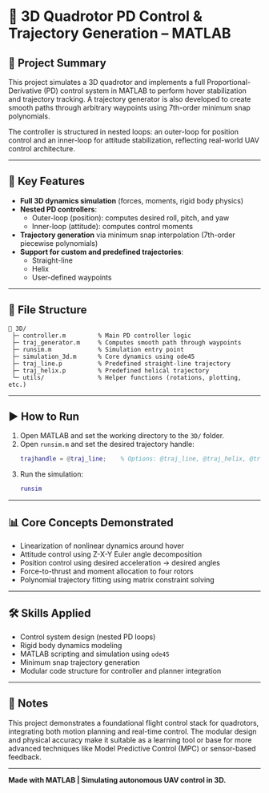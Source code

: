 
# 🚁 3D Quadrotor PD Control & Trajectory Generation – MATLAB

## 📌 Project Summary

This project simulates a 3D quadrotor and implements a full Proportional-Derivative (PD) control system in MATLAB to perform hover stabilization and trajectory tracking. A trajectory generator is also developed to create smooth paths through arbitrary waypoints using 7th-order minimum snap polynomials.

The controller is structured in nested loops: an outer-loop for position control and an inner-loop for attitude stabilization, reflecting real-world UAV control architecture.

---

## 🧠 Key Features

- **Full 3D dynamics simulation** (forces, moments, rigid body physics)
- **Nested PD controllers**:
  - Outer-loop (position): computes desired roll, pitch, and yaw
  - Inner-loop (attitude): computes control moments
- **Trajectory generation** via minimum snap interpolation (7th-order piecewise polynomials)
- **Support for custom and predefined trajectories**:
  - Straight-line
  - Helix
  - User-defined waypoints

---

## 📂 File Structure

```
📁 3D/
 ├─ controller.m         % Main PD controller logic
 ├─ traj_generator.m     % Computes smooth path through waypoints
 ├─ runsim.m             % Simulation entry point
 ├─ simulation_3d.m      % Core dynamics using ode45
 ├─ traj_line.p          % Predefined straight-line trajectory
 ├─ traj_helix.p         % Predefined helical trajectory
 └─ utils/               % Helper functions (rotations, plotting, etc.)
```

---

## ▶️ How to Run

1. Open MATLAB and set the working directory to the `3D/` folder.
2. Open `runsim.m` and set the desired trajectory handle:
   ```matlab
   trajhandle = @traj_line;    % Options: @traj_line, @traj_helix, @traj_generator
   ```
3. Run the simulation:
   ```matlab
   runsim
   ```

---

## 📊 Core Concepts Demonstrated

- Linearization of nonlinear dynamics around hover
- Attitude control using Z-X-Y Euler angle decomposition
- Position control using desired acceleration → desired angles
- Force-to-thrust and moment allocation to four rotors
- Polynomial trajectory fitting using matrix constraint solving

---

## 🛠 Skills Applied

- Control system design (nested PD loops)
- Rigid body dynamics modeling
- MATLAB scripting and simulation using `ode45`
- Minimum snap trajectory generation
- Modular code structure for controller and planner integration

---

## 📌 Notes

This project demonstrates a foundational flight control stack for quadrotors, integrating both motion planning and real-time control. The modular design and physical accuracy make it suitable as a learning tool or base for more advanced techniques like Model Predictive Control (MPC) or sensor-based feedback.

---

**Made with MATLAB | Simulating autonomous UAV control in 3D.**
